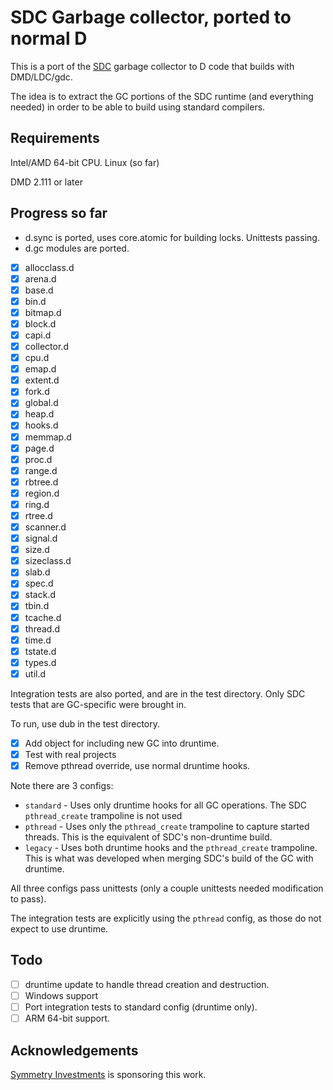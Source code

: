 # SDC Garbage collector, ported to normal D

This is a port of the [SDC](https://github.com/snazzy-d/sdc) garbage collector to D code that builds with DMD/LDC/gdc.

The idea is to extract the GC portions of the SDC runtime (and everything needed) in order to be able to build using standard compilers.

## Requirements

Intel/AMD 64-bit CPU.
Linux (so far)

DMD 2.111 or later

## Progress so far

- d.sync is ported, uses core.atomic for building locks. Unittests passing.
- d.gc modules are ported.
- [X] allocclass.d
- [X] arena.d
- [X] base.d
- [X] bin.d
- [X] bitmap.d
- [X] block.d
- [X] capi.d
- [X] collector.d
- [X] cpu.d
- [X] emap.d
- [X] extent.d
- [X] fork.d
- [X] global.d
- [X] heap.d
- [X] hooks.d
- [X] memmap.d
- [X] page.d
- [X] proc.d
- [X] range.d
- [X] rbtree.d
- [X] region.d
- [X] ring.d
- [X] rtree.d
- [X] scanner.d
- [X] signal.d
- [X] size.d
- [X] sizeclass.d
- [X] slab.d
- [X] spec.d
- [X] stack.d
- [X] tbin.d
- [X] tcache.d
- [X] thread.d
- [X] time.d
- [X] tstate.d
- [X] types.d
- [X] util.d

Integration tests are also ported, and are in the test directory. Only SDC tests that are GC-specific were brought in.

To run, use dub in the test directory.

- [X] Add object for including new GC into druntime.
- [X] Test with real projects
- [X] Remove pthread override, use normal druntime hooks.

Note there are 3 configs:
- `standard` - Uses only druntime hooks for all GC operations. The SDC `pthread_create` trampoline is not used
- `pthread` - Uses only the `pthread_create` trampoline to capture started threads. This is the equivalent of SDC's non-druntime build.
- `legacy` - Uses both druntime hooks and the `pthread_create` trampoline. This is what was developed when merging SDC's build of the GC with druntime.

All three configs pass unittests (only a couple unittests needed modification to pass).

The integration tests are explicitly using the `pthread` config, as those do not expect to use druntime.

## Todo

- [ ] druntime update to handle thread creation and destruction.
- [ ] Windows support
- [ ] Port integration tests to standard config (druntime only).
- [ ] ARM 64-bit support.

## Acknowledgements

[Symmetry Investments](https://symmetryinvestments.com/) is sponsoring this work.
